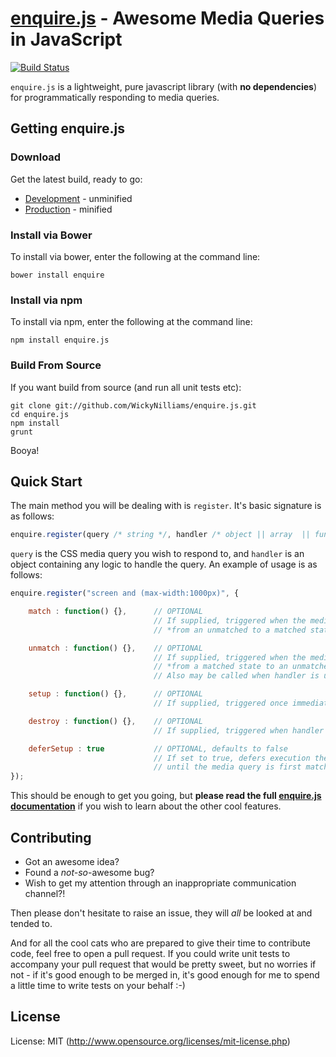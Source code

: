 # [enquire.js](http://wickynilliams.github.com/enquire.js/) - Awesome Media Queries in JavaScript

[![Build Status](https://travis-ci.org/WickyNilliams/enquire.js.png)](https://travis-ci.org/WickyNilliams/enquire.js)

`enquire.js` is a lightweight, pure javascript library (with **no dependencies**) for programmatically responding to media queries.

## Getting enquire.js

### Download

Get the latest build, ready to go:

 * [Development](https://github.com/WickyNilliams/enquire.js/raw/master/dist/enquire.js) - unminified
 * [Production](https://github.com/WickyNilliams/enquire.js/raw/master/dist/enquire.min.js) - minified

### Install via Bower

To install via bower, enter the following at the command line:

    bower install enquire

### Install via npm

To install via npm, enter the following at the command line:

    npm install enquire.js

### Build From Source

If you want build from source (and run all unit tests etc):

    git clone git://github.com/WickyNilliams/enquire.js.git
    cd enquire.js
    npm install
    grunt

Booya!

## Quick Start

The main method you will be dealing with is `register`. It's basic signature is as follows:

```javascript
enquire.register(query /* string */, handler /* object || array  || function */);
```

`query` is the CSS media query you wish to respond to, and `handler` is an object containing any logic to handle the query. An example of usage is as follows:

```javascript
enquire.register("screen and (max-width:1000px)", {

    match : function() {},      // OPTIONAL
                                // If supplied, triggered when the media query transitions
                                // *from an unmatched to a matched state*

    unmatch : function() {},    // OPTIONAL
                                // If supplied, triggered when the media query transitions
                                // *from a matched state to an unmatched state*.
                                // Also may be called when handler is unregistered (if destroy is not available)

    setup : function() {},      // OPTIONAL
                                // If supplied, triggered once immediately upon registration of the handler

    destroy : function() {},    // OPTIONAL
                                // If supplied, triggered when handler is unregistered. Place cleanup code here

    deferSetup : true           // OPTIONAL, defaults to false
                                // If set to true, defers execution the setup function
                                // until the media query is first matched. still triggered just once
});
```

This should be enough to get you going, but **please read the full [enquire.js documentation](http://wickynilliams.github.com/enquire.js/)** if you wish to learn about the other cool features.

## Contributing

* Got an awesome idea?
* Found a *not-so*-awesome bug?
* Wish to get my attention through an inappropriate communication channel?!

Then please don't hesitate to raise an issue, they will *all* be looked at and tended to.

And for all the cool cats who are prepared to give their time to contribute code, feel free to open a pull request. If you could write unit tests to accompany your pull request that would be pretty sweet, but no worries if not - if it's good enough to be merged in, it's good enough for me to spend a little time to write tests on your behalf :-)

## License

License: MIT (http://www.opensource.org/licenses/mit-license.php)


